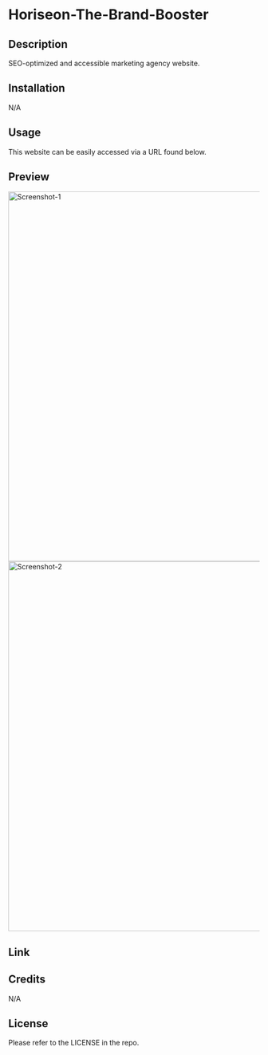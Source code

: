 # Horiseon-The-Brand-Booster
## Description
SEO-optimized and accessible marketing agency website. 
## Installation
N/A
## Usage
This website can be easily accessed via a URL found below.
## Preview
<img width="742" alt="Screenshot-1" src="https://github.com/Armishk/Horiseon-The-Brand-Booster/assets/134334179/bbdb42e0-7066-4ed9-81c1-325c27447590">

<img width="742" alt="Screenshot-2" src="https://github.com/Armishk/Horiseon-The-Brand-Booster/assets/134334179/14fc4f40-70bc-466d-bbf8-35af79abf7ac">

## Link

## Credits
N/A
## License
Please refer to the LICENSE in the repo.

